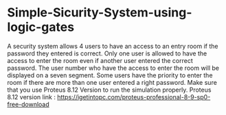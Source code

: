 # Simple-Sicurity-System-using-logic-gates
A security system allows 4 users to have an access to an entry room if the password they entered is correct. Only one user is allowed to have the access to enter the room even if another user entered the correct password. The user number who have the access to enter the room will be displayed on a seven segment. Some users have the priority to enter the room if there are more than one user entered a right password.
Make sure that you use Proteus 8.12 Version to run the simulation properly.
Proteus 8.12 version link : https://igetintopc.com/proteus-professional-8-9-sp0-free-download
